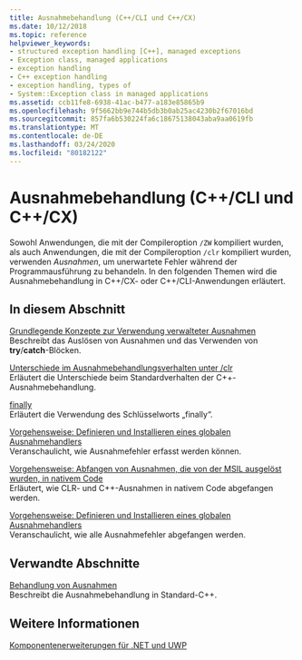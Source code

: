 ```yaml
---
title: Ausnahmebehandlung (C++/CLI und C++/CX)
ms.date: 10/12/2018
ms.topic: reference
helpviewer_keywords:
- structured exception handling [C++], managed exceptions
- Exception class, managed applications
- exception handling
- C++ exception handling
- exception handling, types of
- System::Exception class in managed applications
ms.assetid: ccb11fe8-6938-41ac-b477-a183e85865b9
ms.openlocfilehash: 9f5662bb9e744b5db3b0ab25ac4230b2f67016bd
ms.sourcegitcommit: 857fa6b530224fa6c18675138043aba9aa0619fb
ms.translationtype: MT
ms.contentlocale: de-DE
ms.lasthandoff: 03/24/2020
ms.locfileid: "80182122"
---
```

# <a name="exception-handling--ccli-and-ccx"></a>Ausnahmebehandlung (C++/CLI und C++/CX)

Sowohl Anwendungen, die mit der Compileroption `/ZW` kompiliert wurden, als auch Anwendungen, die mit der Compileroption `/clr` kompiliert wurden, verwenden *Ausnahmen*, um unerwartete Fehler während der Programmausführung zu behandeln. In den folgenden Themen wird die Ausnahmebehandlung in C++/CX- oder C++/CLI-Anwendungen erläutert.

## <a name="in-this-section"></a>In diesem Abschnitt

[Grundlegende Konzepte zur Verwendung verwalteter Ausnahmen](../dotnet/basic-concepts-in-using-managed-exceptions.md)<br/>
Beschreibt das Auslösen von Ausnahmen und das Verwenden von **try**/**catch**-Blöcken.

[Unterschiede im Ausnahmebehandlungsverhalten unter /clr](../dotnet/differences-in-exception-handling-behavior-under-clr.md)<br/>
Erläutert die Unterschiede beim Standardverhalten der C++-Ausnahmebehandlung.

[finally](../dotnet/finally.md)<br/>
Erläutert die Verwendung des Schlüsselworts „finally“.

[Vorgehensweise: Definieren und Installieren eines globalen Ausnahmehandlers](../dotnet/how-to-define-and-install-a-global-exception-handler.md)<br/>
Veranschaulicht, wie Ausnahmefehler erfasst werden können.

[Vorgehensweise: Abfangen von Ausnahmen, die von der MSIL ausgelöst wurden, in nativem Code](../dotnet/how-to-catch-exceptions-in-native-code-thrown-from-msil.md)<br/>
Erläutert, wie CLR- und C++-Ausnahmen in nativem Code abgefangen werden.

[Vorgehensweise: Definieren und Installieren eines globalen Ausnahmehandlers](../dotnet/how-to-define-and-install-a-global-exception-handler.md)<br/>
Veranschaulicht, wie alle Ausnahmefehler abgefangen werden.

## <a name="related-sections"></a>Verwandte Abschnitte

[Behandlung von Ausnahmen](../cpp/exception-handling-in-visual-cpp.md)<br/>
Beschreibt die Ausnahmebehandlung in Standard-C++.

## <a name="see-also"></a>Weitere Informationen

[Komponentenerweiterungen für .NET und UWP](component-extensions-for-runtime-platforms.md)

